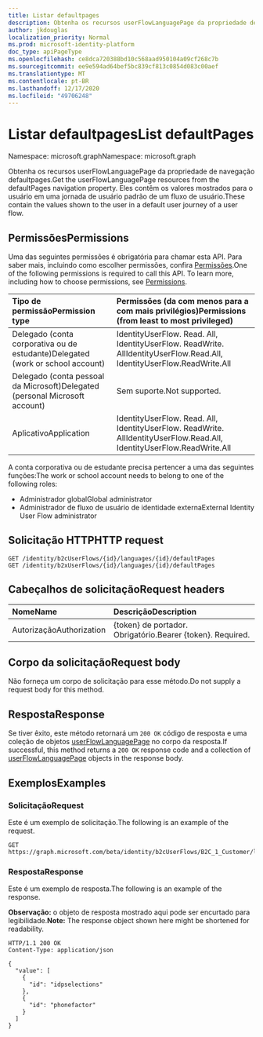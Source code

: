 ```yaml
---
title: Listar defaultpages
description: Obtenha os recursos userFlowLanguagePage da propriedade de navegação defaultpages.
author: jkdouglas
localization_priority: Normal
ms.prod: microsoft-identity-platform
doc_type: apiPageType
ms.openlocfilehash: ce8dca720388bd10c568aad950104a09cf268c7b
ms.sourcegitcommit: ee9e594ad64bef5bc839cf813c0854d083c00aef
ms.translationtype: MT
ms.contentlocale: pt-BR
ms.lasthandoff: 12/17/2020
ms.locfileid: "49706248"
---
```

# <a name="list-defaultpages"></a><span data-ttu-id="24ac5-103">Listar defaultpages</span><span class="sxs-lookup"><span data-stu-id="24ac5-103">List defaultPages</span></span>

<span data-ttu-id="24ac5-104">Namespace: microsoft.graph</span><span class="sxs-lookup"><span data-stu-id="24ac5-104">Namespace: microsoft.graph</span></span>

<span data-ttu-id="24ac5-105">Obtenha os recursos userFlowLanguagePage da propriedade de navegação defaultpages.</span><span class="sxs-lookup"><span data-stu-id="24ac5-105">Get the userFlowLanguagePage resources from the defaultPages navigation property.</span></span> <span data-ttu-id="24ac5-106">Eles contêm os valores mostrados para o usuário em uma jornada de usuário padrão de um fluxo de usuário.</span><span class="sxs-lookup"><span data-stu-id="24ac5-106">These contain the values shown to the user in a default user journey of a user flow.</span></span>

## <a name="permissions"></a><span data-ttu-id="24ac5-107">Permissões</span><span class="sxs-lookup"><span data-stu-id="24ac5-107">Permissions</span></span>

<span data-ttu-id="24ac5-p102">Uma das seguintes permissões é obrigatória para chamar esta API. Para saber mais, incluindo como escolher permissões, confira [Permissões](/graph/permissions-reference).</span><span class="sxs-lookup"><span data-stu-id="24ac5-p102">One of the following permissions is required to call this API. To learn more, including how to choose permissions, see [Permissions](/graph/permissions-reference).</span></span>

|<span data-ttu-id="24ac5-110">Tipo de permissão</span><span class="sxs-lookup"><span data-stu-id="24ac5-110">Permission type</span></span>      | <span data-ttu-id="24ac5-111">Permissões (da com menos para a com mais privilégios)</span><span class="sxs-lookup"><span data-stu-id="24ac5-111">Permissions (from least to most privileged)</span></span>              |
|:--------------------|:---------------------------------------------------------|
|<span data-ttu-id="24ac5-112">Delegado (conta corporativa ou de estudante)</span><span class="sxs-lookup"><span data-stu-id="24ac5-112">Delegated (work or school account)</span></span>|<span data-ttu-id="24ac5-113">IdentityUserFlow. Read. All, IdentityUserFlow. ReadWrite. All</span><span class="sxs-lookup"><span data-stu-id="24ac5-113">IdentityUserFlow.Read.All, IdentityUserFlow.ReadWrite.All</span></span>|
|<span data-ttu-id="24ac5-114">Delegado (conta pessoal da Microsoft)</span><span class="sxs-lookup"><span data-stu-id="24ac5-114">Delegated (personal Microsoft account)</span></span>| <span data-ttu-id="24ac5-115">Sem suporte.</span><span class="sxs-lookup"><span data-stu-id="24ac5-115">Not supported.</span></span>|
|<span data-ttu-id="24ac5-116">Aplicativo</span><span class="sxs-lookup"><span data-stu-id="24ac5-116">Application</span></span>|<span data-ttu-id="24ac5-117">IdentityUserFlow. Read. All, IdentityUserFlow. ReadWrite. All</span><span class="sxs-lookup"><span data-stu-id="24ac5-117">IdentityUserFlow.Read.All, IdentityUserFlow.ReadWrite.All</span></span>|

<span data-ttu-id="24ac5-118">A conta corporativa ou de estudante precisa pertencer a uma das seguintes funções:</span><span class="sxs-lookup"><span data-stu-id="24ac5-118">The work or school account needs to belong to one of the following roles:</span></span>

* <span data-ttu-id="24ac5-119">Administrador global</span><span class="sxs-lookup"><span data-stu-id="24ac5-119">Global administrator</span></span>
* <span data-ttu-id="24ac5-120">Administrador de fluxo de usuário de identidade externa</span><span class="sxs-lookup"><span data-stu-id="24ac5-120">External Identity User Flow administrator</span></span>

## <a name="http-request"></a><span data-ttu-id="24ac5-121">Solicitação HTTP</span><span class="sxs-lookup"><span data-stu-id="24ac5-121">HTTP request</span></span>

<!-- {
  "blockType": "ignored"
}
-->

``` http
GET /identity/b2cUserFlows/{id}/languages/{id}/defaultPages
GET /identity/b2xUserFlows/{id}/languages/{id}/defaultPages
```

## <a name="request-headers"></a><span data-ttu-id="24ac5-122">Cabeçalhos de solicitação</span><span class="sxs-lookup"><span data-stu-id="24ac5-122">Request headers</span></span>

|<span data-ttu-id="24ac5-123">Nome</span><span class="sxs-lookup"><span data-stu-id="24ac5-123">Name</span></span>|<span data-ttu-id="24ac5-124">Descrição</span><span class="sxs-lookup"><span data-stu-id="24ac5-124">Description</span></span>|
|:---|:---|
|<span data-ttu-id="24ac5-125">Autorização</span><span class="sxs-lookup"><span data-stu-id="24ac5-125">Authorization</span></span>|<span data-ttu-id="24ac5-p103">{token} de portador. Obrigatório.</span><span class="sxs-lookup"><span data-stu-id="24ac5-p103">Bearer {token}. Required.</span></span>|

## <a name="request-body"></a><span data-ttu-id="24ac5-128">Corpo da solicitação</span><span class="sxs-lookup"><span data-stu-id="24ac5-128">Request body</span></span>

<span data-ttu-id="24ac5-129">Não forneça um corpo de solicitação para esse método.</span><span class="sxs-lookup"><span data-stu-id="24ac5-129">Do not supply a request body for this method.</span></span>

## <a name="response"></a><span data-ttu-id="24ac5-130">Resposta</span><span class="sxs-lookup"><span data-stu-id="24ac5-130">Response</span></span>

<span data-ttu-id="24ac5-131">Se tiver êxito, este método retornará um `200 OK` código de resposta e uma coleção de objetos [userFlowLanguagePage](../resources/userflowlanguagepage.md) no corpo da resposta.</span><span class="sxs-lookup"><span data-stu-id="24ac5-131">If successful, this method returns a `200 OK` response code and a collection of [userFlowLanguagePage](../resources/userflowlanguagepage.md) objects in the response body.</span></span>

## <a name="examples"></a><span data-ttu-id="24ac5-132">Exemplos</span><span class="sxs-lookup"><span data-stu-id="24ac5-132">Examples</span></span>

### <a name="request"></a><span data-ttu-id="24ac5-133">Solicitação</span><span class="sxs-lookup"><span data-stu-id="24ac5-133">Request</span></span>

<span data-ttu-id="24ac5-134">Este é um exemplo de solicitação.</span><span class="sxs-lookup"><span data-stu-id="24ac5-134">The following is an example of the request.</span></span>

<!-- {
  "blockType": "request",
  "name": "get_userflowlanguagepage"
}
-->

``` http
GET https://graph.microsoft.com/beta/identity/b2cUserFlows/B2C_1_Customer/languages/en/defaultPages
```

### <a name="response"></a><span data-ttu-id="24ac5-135">Resposta</span><span class="sxs-lookup"><span data-stu-id="24ac5-135">Response</span></span>

<span data-ttu-id="24ac5-136">Este é um exemplo de resposta.</span><span class="sxs-lookup"><span data-stu-id="24ac5-136">The following is an example of the response.</span></span>

<span data-ttu-id="24ac5-137">**Observação:** o objeto de resposta mostrado aqui pode ser encurtado para legibilidade.</span><span class="sxs-lookup"><span data-stu-id="24ac5-137">**Note:** The response object shown here might be shortened for readability.</span></span>
<!-- {
  "blockType": "response",
  "truncated": true,
  "@odata.type": "Collection(microsoft.graph.userFlowLanguagePage)"
}
-->

``` http
HTTP/1.1 200 OK
Content-Type: application/json

{
  "value": [
    {
      "id": "idpselections"
    },
    {
      "id": "phonefactor"
    }
  ]
}
```
